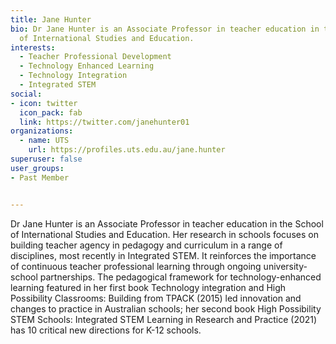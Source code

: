 ```yaml
---
title: Jane Hunter
bio: Dr Jane Hunter is an Associate Professor in teacher education in the School
  of International Studies and Education.
interests:
  - Teacher Professional Development
  - Technology Enhanced Learning
  - Technology Integration
  - Integrated STEM
social:
- icon: twitter
  icon_pack: fab
  link: https://twitter.com/janehunter01
organizations:
  - name: UTS
    url: https://profiles.uts.edu.au/jane.hunter
superuser: false
user_groups: 
- Past Member


---
```

Dr Jane Hunter is an Associate Professor in teacher education in the School of International Studies and Education. Her research in schools focuses on building teacher agency in pedagogy and curriculum in a range of disciplines, most recently in Integrated STEM. It reinforces the importance of continuous teacher professional learning through ongoing university-school partnerships. The pedagogical framework for technology-enhanced learning featured in her first book Technology integration and High Possibility Classrooms: Building from TPACK (2015) led innovation and changes to practice in Australian schools; her second book High Possibility STEM Schools: Integrated STEM Learning in Research and Practice (2021) has 10 critical new directions for K-12 schools.
